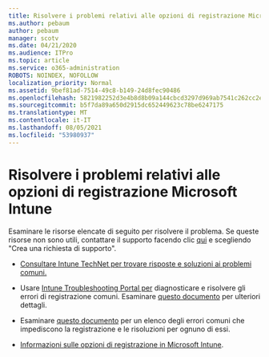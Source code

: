 ```yaml
---
title: Risolvere i problemi relativi alle opzioni di registrazione Microsoft Intune
ms.author: pebaum
author: pebaum
manager: scotv
ms.date: 04/21/2020
ms.audience: ITPro
ms.topic: article
ms.service: o365-administration
ROBOTS: NOINDEX, NOFOLLOW
localization_priority: Normal
ms.assetid: 9bef81ad-7514-49c8-b149-24d8fec90486
ms.openlocfilehash: 5821982252d3e4b8d8b09a144cbcd3297d969ab7541c262cc2ef7d85a2f4eaae
ms.sourcegitcommit: b5f7da89a650d2915dc652449623c78be6247175
ms.translationtype: MT
ms.contentlocale: it-IT
ms.lasthandoff: 08/05/2021
ms.locfileid: "53980937"
---
```

# <a name="troubleshoot-issues-with-enrollment-options-microsoft-intune"></a>Risolvere i problemi relativi alle opzioni di registrazione Microsoft Intune

Esaminare le risorse elencate di seguito per risolvere il problema. Se queste risorse non sono utili, contattare il supporto facendo clic [qui](https://portal.azure.com/#blade/Microsoft_Intune_DeviceSettings/ExtensionLandingBlade/help) e scegliendo "Crea una richiesta di supporto". 
  
- [Consultare Intune TechNet per trovare risposte e soluzioni ai problemi comuni.](https://social.technet.microsoft.com/Forums/home?category=microsoftintune&amp;filter=alltypes&amp;sort=lastpostdesc)
    
- Usare [Intune Troubleshooting Portal per](https://devicemanagement.microsoft.com/#blade/Microsoft_Intune_DeviceSettings/TroubleshootBlade) diagnosticare e risolvere gli errori di registrazione comuni. Esaminare [questo documento](https://docs.microsoft.com/intune/help-desk-operators) per ulteriori dettagli. 
    
- Esaminare [questo documento](https://docs.microsoft.com/troubleshoot/mem/intune/troubleshoot-device-enrollment-in-intune) per un elenco degli errori comuni che impediscono la registrazione e le risoluzioni per ognuno di essi. 
    
- [Informazioni sulle opzioni di registrazione in Microsoft Intune](https://docs.microsoft.com/intune/enrollment-options).
    

